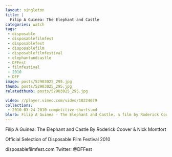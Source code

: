 ```yaml
---
layout: singleton
title: |
  Filip A Guinea: The Elephant and Castle
categories: watch
tags:
 - disposable
 - disposablefilmfest
 - disposablefest
 - disposablefilm
 - disposablefilmfestival
 - elephantandcastle
 - DFFest
 - filmfestival
 - 2010
 - DFF
image: posts/52903025_295.jpg
thumb: posts/52903025_295.jpg
relatedthumb: posts/52903025_295.jpg

video: //player.vimeo.com/video/10224679
collections:
 - 2010-03-24-2010-competitive-shorts.md
blurb: Filip A Guinea - The Elephant and Castle, a film by Roderick Coover & Nick Montfort.
---
```


Filip A Guinea: The Elephant and Castle
By Roderick Coover & Nick Montfort

Official Selection of Disposable Film Festival 2010

disposablefilmfest.com
Twitter: @DFFest